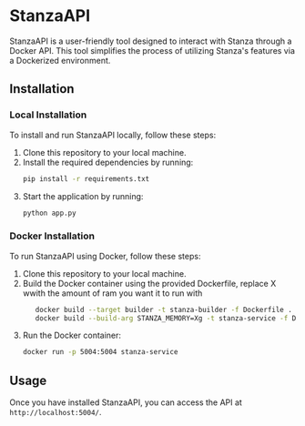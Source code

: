 # StanzaAPI

StanzaAPI is a user-friendly tool designed to interact with Stanza through a Docker API. This tool simplifies the process of utilizing Stanza's features via a Dockerized environment.

## Installation
### Local Installation
To install and run StanzaAPI locally, follow these steps:
1. Clone this repository to your local machine.
2. Install the required dependencies by running:
   ```bash
   pip install -r requirements.txt
   ```
3. Start the application by running:
   ```bash
   python app.py
   ```

### Docker Installation
To run StanzaAPI using Docker, follow these steps:
1. Clone this repository to your local machine.
2. Build the Docker container using the provided Dockerfile, replace X wwith the amount of ram you want it to run with
   ```bash
      docker build --target builder -t stanza-builder -f Dockerfile .
      docker build --build-arg STANZA_MEMORY=Xg -t stanza-service -f Dockerfile .
   ```
3. Run the Docker container:
   ```bash
   docker run -p 5004:5004 stanza-service
   ```

## Usage
Once you have installed StanzaAPI, you can access the API at `http://localhost:5004/`.
